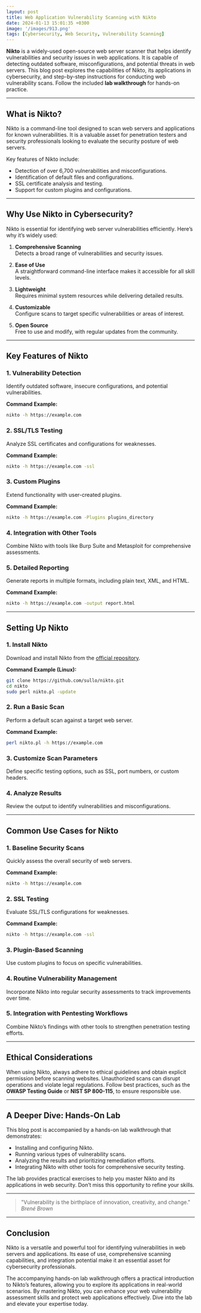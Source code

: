 ```yaml
---
layout: post
title: Web Application Vulnerability Scanning with Nikto
date: 2024-01-13 15:01:35 +0300
image: '/images/913.png'
tags: [Cybersecurity, Web Security, Vulnerability Scanning]
---
```


**Nikto** is a widely-used open-source web server scanner that helps identify vulnerabilities and security issues in web applications. It is capable of detecting outdated software, misconfigurations, and potential threats in web servers. This blog post explores the capabilities of Nikto, its applications in cybersecurity, and step-by-step instructions for conducting web vulnerability scans. Follow the included **lab walkthrough** for hands-on practice.

---

## What is Nikto?

Nikto is a command-line tool designed to scan web servers and applications for known vulnerabilities. It is a valuable asset for penetration testers and security professionals looking to evaluate the security posture of web servers.

Key features of Nikto include:
- Detection of over 6,700 vulnerabilities and misconfigurations.  
- Identification of default files and configurations.  
- SSL certificate analysis and testing.  
- Support for custom plugins and configurations.  

---

## Why Use Nikto in Cybersecurity?

Nikto is essential for identifying web server vulnerabilities efficiently. Here’s why it’s widely used:

1. **Comprehensive Scanning**  
   Detects a broad range of vulnerabilities and security issues.

2. **Ease of Use**  
   A straightforward command-line interface makes it accessible for all skill levels.

3. **Lightweight**  
   Requires minimal system resources while delivering detailed results.

4. **Customizable**  
   Configure scans to target specific vulnerabilities or areas of interest.

5. **Open Source**  
   Free to use and modify, with regular updates from the community.

---

## Key Features of Nikto

### 1. **Vulnerability Detection**
Identify outdated software, insecure configurations, and potential vulnerabilities.

**Command Example:**
```bash
nikto -h https://example.com
```

### 2. **SSL/TLS Testing**
Analyze SSL certificates and configurations for weaknesses.

**Command Example:**
```bash
nikto -h https://example.com -ssl
```

### 3. **Custom Plugins**
Extend functionality with user-created plugins.

**Command Example:**
```bash
nikto -h https://example.com -Plugins plugins_directory
```

### 4. **Integration with Other Tools**
Combine Nikto with tools like Burp Suite and Metasploit for comprehensive assessments.

### 5. **Detailed Reporting**
Generate reports in multiple formats, including plain text, XML, and HTML.

**Command Example:**
```bash
nikto -h https://example.com -output report.html
```

---

## Setting Up Nikto

### 1. **Install Nikto**
Download and install Nikto from the [official repository](https://cirt.net/Nikto2).

**Command Example (Linux):**
```bash
git clone https://github.com/sullo/nikto.git
cd nikto
sudo perl nikto.pl -update
```

### 2. **Run a Basic Scan**
Perform a default scan against a target web server.

**Command Example:**
```bash
perl nikto.pl -h https://example.com
```

### 3. **Customize Scan Parameters**
Define specific testing options, such as SSL, port numbers, or custom headers.

### 4. **Analyze Results**
Review the output to identify vulnerabilities and misconfigurations.

---

## Common Use Cases for Nikto

### 1. **Baseline Security Scans**
Quickly assess the overall security of web servers.

**Command Example:**
```bash
nikto -h https://example.com
```

### 2. **SSL Testing**
Evaluate SSL/TLS configurations for weaknesses.

**Command Example:**
```bash
nikto -h https://example.com -ssl
```

### 3. **Plugin-Based Scanning**
Use custom plugins to focus on specific vulnerabilities.

### 4. **Routine Vulnerability Management**
Incorporate Nikto into regular security assessments to track improvements over time.

### 5. **Integration with Pentesting Workflows**
Combine Nikto’s findings with other tools to strengthen penetration testing efforts.

---

## Ethical Considerations

When using Nikto, always adhere to ethical guidelines and obtain explicit permission before scanning websites. Unauthorized scans can disrupt operations and violate legal regulations. Follow best practices, such as the **OWASP Testing Guide** or **NIST SP 800-115**, to ensure responsible use.

---

## A Deeper Dive: Hands-On Lab

This blog post is accompanied by a hands-on lab walkthrough that demonstrates:
- Installing and configuring Nikto.
- Running various types of vulnerability scans.
- Analyzing the results and prioritizing remediation efforts.
- Integrating Nikto with other tools for comprehensive security testing.

The lab provides practical exercises to help you master Nikto and its applications in web security. Don’t miss this opportunity to refine your skills.

---

> "Vulnerability is the birthplace of innovation, creativity, and change."  
> <cite>Brené Brown</cite>

---

## Conclusion

Nikto is a versatile and powerful tool for identifying vulnerabilities in web servers and applications. Its ease of use, comprehensive scanning capabilities, and integration potential make it an essential asset for cybersecurity professionals.

The accompanying hands-on lab walkthrough offers a practical introduction to Nikto’s features, allowing you to explore its applications in real-world scenarios. By mastering Nikto, you can enhance your web vulnerability assessment skills and protect web applications effectively. Dive into the lab and elevate your expertise today.